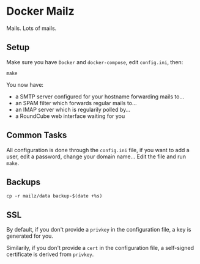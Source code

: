 # Docker Mailz

Mails. Lots of mails.

## Setup

Make sure you have `Docker` and `docker-compose`, edit `config.ini`,
then:

    make

You now have:

- a SMTP server configured for your hostname forwarding mails to…
- an SPAM filter which forwards regular mails to…
- an IMAP server which is regularily polled by…
- a RoundCube web interface waiting for you

## Common Tasks

All configuration is done through the `config.ini` file, if you want
to add a user, edit a password, change your domain name… Edit the file
and run `make`.

## Backups

    cp -r mailz/data backup-$(date +%s)

## SSL

By default, if you don't provide a `privkey` in the configuration
file, a key is generated for you.

Similarily, if you don't provide a `cert` in the configuration file,
a self-signed certificate is derived from `privkey`.
